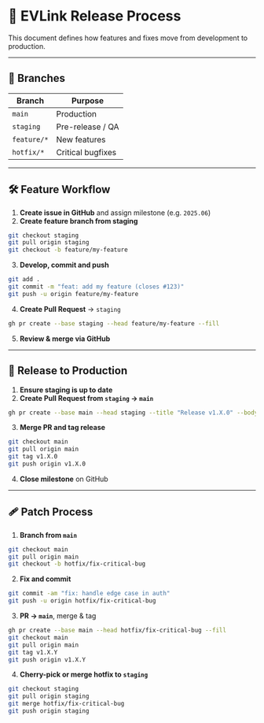 # 🚀 EVLink Release Process

This document defines how features and fixes move from development to production.

---

## 🔀 Branches

| Branch     | Purpose            |
|------------|--------------------|
| `main`     | Production          |
| `staging`  | Pre-release / QA    |
| `feature/*`| New features        |
| `hotfix/*` | Critical bugfixes   |

---

## 🛠 Feature Workflow

1. **Create issue in GitHub** and assign milestone (e.g. `2025.06`)
2. **Create feature branch from staging**

```bash
git checkout staging
git pull origin staging
git checkout -b feature/my-feature
```

3. **Develop, commit and push**

```bash
git add .
git commit -m "feat: add my feature (closes #123)"
git push -u origin feature/my-feature
```

4. **Create Pull Request** → `staging`

```bash
gh pr create --base staging --head feature/my-feature --fill
```

5. **Review & merge via GitHub**

---

## 🚀 Release to Production

1. **Ensure staging is up to date**
2. **Create Pull Request from `staging` → `main`**

```bash
gh pr create --base main --head staging --title "Release v1.X.0" --body "Includes milestone 2025.06"
```

3. **Merge PR and tag release**

```bash
git checkout main
git pull origin main
git tag v1.X.0
git push origin v1.X.0
```

4. **Close milestone** on GitHub

---

## 🩹 Patch Process

1. **Branch from `main`**

```bash
git checkout main
git pull origin main
git checkout -b hotfix/fix-critical-bug
```

2. **Fix and commit**

```bash
git commit -am "fix: handle edge case in auth"
git push -u origin hotfix/fix-critical-bug
```

3. **PR → `main`**, merge & tag

```bash
gh pr create --base main --head hotfix/fix-critical-bug --fill
git checkout main
git pull origin main
git tag v1.X.Y
git push origin v1.X.Y
```

4. **Cherry-pick or merge hotfix to `staging`**

```bash
git checkout staging
git pull origin staging
git merge hotfix/fix-critical-bug
git push origin staging
```